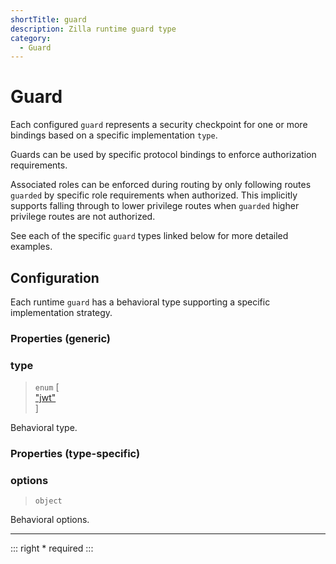 ```yaml
---
shortTitle: guard
description: Zilla runtime guard type
category:
  - Guard
---
```


# Guard

Each configured `guard` represents a security checkpoint for one or more bindings based on a specific implementation `type`.

Guards can be used by specific protocol bindings to enforce authorization requirements.

Associated roles can be enforced during routing by only following routes `guarded` by specific role requirements when authorized. This implicitly supports falling through to lower privilege routes when `guarded` higher privilege routes are not authorized.

See each of the specific `guard` types linked below for more detailed examples.

## Configuration

Each runtime `guard` has a behavioral type supporting a specific implementation strategy.

### Properties (generic)

### type

> `enum` \[\
> ["jwt"](guard-jwt.md)\
> \]

Behavioral type.

### Properties (type-specific)

### options

> `object`

Behavioral options.

---

::: right
\* required
:::
